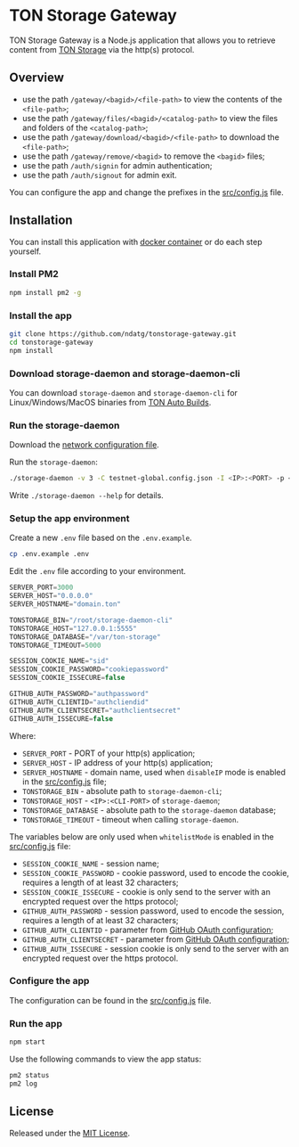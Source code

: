 # TON Storage Gateway

TON Storage Gateway is a Node.js application that allows you to retrieve content from [TON Storage](https://ton.org/docs/participate/ton-storage/storage-faq) via the http(s) protocol.

## Overview
- use the path `/gateway/<bagid>/<file-path>` to view the contents of the `<file-path>`;
- use the path `/gateway/files/<bagid>/<catalog-path>` to view the files and folders of the `<catalog-path>`;
- use the path `/gateway/download/<bagid>/<file-path>` to download the `<file-path>`;
- use the path `/gateway/remove/<bagid>` to remove the `<bagid>` files;
- use the path `/auth/signin` for admin authentication;
- use the path `/auth/signout` for admin exit.

You can configure the app and change the prefixes in the [src/config.js](src/config.js) file.

## Installation

You can install this application with [docker container](https://github.com/kdimentionaltree/ton-storage-docker) or do each step yourself.

### Install PM2
```bash 
npm install pm2 -g
```

### Install the app
```bash
git clone https://github.com/ndatg/tonstorage-gateway.git
cd tonstorage-gateway
npm install
```

### Download storage-daemon and storage-daemon-cli
You can download `storage-daemon` and `storage-daemon-cli` for Linux/Windows/MacOS binaries from [TON Auto Builds](https://github.com/ton-blockchain/ton/actions?query=branch%3Atestnet+is%3Asuccess).

### Run the storage-daemon
Download the [network configuration file](https://ton.org/docs/develop/howto/network-configs).

Run the `storage-daemon`:
```bash
./storage-daemon -v 3 -C testnet-global.config.json -I <IP>:<PORT> -p <CLI-PORT> -D /var/ton-storage --storage-provider
```
Write `./storage-daemon --help` for details.

### Setup the app environment
Create a new `.env` file based on the `.env.example`.
```bash
cp .env.example .env
```

Edit the `.env` file according to your environment.
```js
SERVER_PORT=3000
SERVER_HOST="0.0.0.0"
SERVER_HOSTNAME="domain.ton"

TONSTORAGE_BIN="/root/storage-daemon-cli"
TONSTORAGE_HOST="127.0.0.1:5555"
TONSTORAGE_DATABASE="/var/ton-storage"
TONSTORAGE_TIMEOUT=5000

SESSION_COOKIE_NAME="sid"
SESSION_COOKIE_PASSWORD="cookiepassword"
SESSION_COOKIE_ISSECURE=false

GITHUB_AUTH_PASSWORD="authpassword"
GITHUB_AUTH_CLIENTID="authcliendid"
GITHUB_AUTH_CLIENTSECRET="authclientsecret"
GITHUB_AUTH_ISSECURE=false
```

Where:
- `SERVER_PORT` - PORT of your http(s) application;
- `SERVER_HOST` - IP address of your http(s) application;
- `SERVER_HOSTNAME` - domain name, used when `disableIP` mode is enabled in the [src/config.js](src/config.js) file;
- `TONSTORAGE_BIN` - absolute path to `storage-daemon-cli`;
- `TONSTORAGE_HOST` - `<IP>:<CLI-PORT>` of `storage-daemon`;
- `TONSTORAGE_DATABASE` - absolute path to the `storage-daemon` database;
- `TONSTORAGE_TIMEOUT` - timeout when calling `storage-daemon`.

The variables below are only used when `whitelistMode` is enabled in the [src/config.js](src/config.js) file:
- `SESSION_COOKIE_NAME` - session name;
- `SESSION_COOKIE_PASSWORD` - cookie password, used to encode the cookie, requires a length of at least 32 characters;
- `SESSION_COOKIE_ISSECURE` - cookie is only send to the server with an encrypted request over the https protocol;
- `GITHUB_AUTH_PASSWORD` - session password, used to encode the session, requires a length of at least 32 characters;
- `GITHUB_AUTH_CLIENTID` - parameter from [GitHub OAuth configuration](https://docs.github.com/en/rest/guides/basics-of-authentication?apiVersion=2022-11-28);
- `GITHUB_AUTH_CLIENTSECRET` - parameter from [GitHub OAuth configuration](https://docs.github.com/en/rest/guides/basics-of-authentication?apiVersion=2022-11-28);
- `GITHUB_AUTH_ISSECURE` - session cookie is only send to the server with an encrypted request over the https protocol.

### Configure the app

The configuration can be found in the [src/config.js](src/config.js) file.

### Run the app

```bash
npm start
```

Use the following commands to view the app status:
```bash 
pm2 status
pm2 log
```

## License

Released under the [MIT License](LICENSE).
